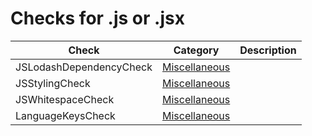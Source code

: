 # Checks for .js or .jsx

Check | Category | Description
----- | -------- | -----------
JSLodashDependencyCheck | [Miscellaneous](miscellaneous_checks.markdown#miscellaneous-checks) | |
JSStylingCheck | [Miscellaneous](miscellaneous_checks.markdown#miscellaneous-checks) | |
JSWhitespaceCheck | [Miscellaneous](miscellaneous_checks.markdown#miscellaneous-checks) | |
LanguageKeysCheck | [Miscellaneous](miscellaneous_checks.markdown#miscellaneous-checks) | |